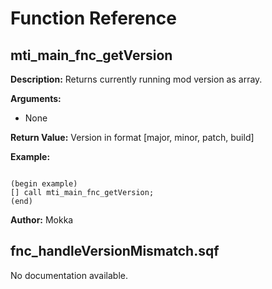 # Function Reference

## mti_main_fnc_getVersion

**Description:** Returns currently running mod version as array.  

**Arguments:**
- None

**Return Value:** Version in format [major, minor, patch, build]  

**Example:**
```

(begin example)
[] call mti_main_fnc_getVersion;
(end)

```

**Author:** Mokka 

## fnc_handleVersionMismatch.sqf

No documentation available.

